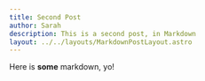 ```yaml
---
title: Second Post
author: Sarah
description: This is a second post, in Markdown
layout: ../../layouts/MarkdownPostLayout.astro
---
```

Here is **some** markdown, yo!